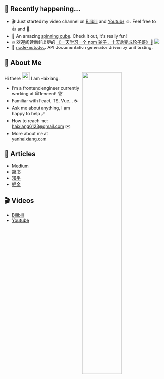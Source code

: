 ## 🥳 Recently happening...

* 🎬 Just started my video channel on [Bilibili](https://space.bilibili.com/383357363) and [Youtube](https://www.youtube.com/channel/UCnNaqkm6kgUhZc2VYhsXzLA) ☺️. Feel free to 👍 and 🔔.
* 🕋 An amazing [spinning cube](https://yanhaixiang.com/cube/). Check it out, it's really fun!
* 🔥 欢迎阅读新鲜出炉的 [《一天学习一个 npm 轮子，十天后变成轮子哥》💪](https://github.com/Haixiang6123/one-day-one-npm-lib) ![](https://img.shields.io/github/stars/Haixiang6123/one-day-one-npm-lib?style=social)
* 🔨 [node-autodoc](https://github.com/Haixiang6123/node-autodoc): API documentation generator driven by unit testing.

## 🤩 About Me

<img style="width: 50%" align="right" src="https://github-readme-stats.vercel.app/api?username=haixiang6123&show_icons=true&hide_border=true&theme=vue-dark" />

Hi there <img src="https://media.giphy.com/media/hvRJCLFzcasrR4ia7z/giphy.gif" width="25px"> I am Haixiang.

- I’m a frontend engineer currently working at @Tencent! 🏆
- Familiar with React, TS, Vue... ☕️
- Ask me about anything, I am happy to help 🪄
- How to reach me: haixiang6123@gmail.com ✉️
- More about me at [yanhaixiang.com](https://yanhaixiang.com)

## 📖 Articles

* [Medium](https://medium.com/@haixiang6123)
* [简书](https://www.jianshu.com/u/0340be4082b5)
* [知乎](https://www.zhihu.com/people/yan-hai-87-22)
* [掘金](https://juejin.cn/user/272334614432887)

## 🎬 Videos

* [Bilibili](https://space.bilibili.com/383357363)
* [Youtube](https://www.youtube.com/channel/UCnNaqkm6kgUhZc2VYhsXzLA)

